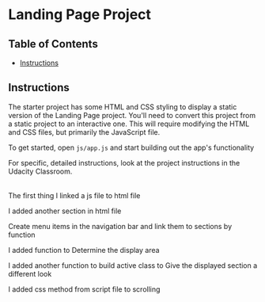 # Landing Page Project

## Table of Contents

- [Instructions](#instructions)

## Instructions

The starter project has some HTML and CSS styling to display a static version of the Landing Page project. You'll need to convert this project from a static project to an interactive one. This will require modifying the HTML and CSS files, but primarily the JavaScript file.

To get started, open `js/app.js` and start building out the app's functionality

For specific, detailed instructions, look at the project instructions in the Udacity Classroom.

######

The first thing I linked a js file to html file

I added another section in html file

Create menu items in the navigation bar and link them to sections by function

I added function to Determine the display area

I added another function to build active class to Give the displayed section a different look

I added css method from script file to scrolling
